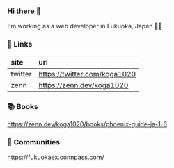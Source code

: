 ### Hi there 👋

I'm working as a web developer in Fukuoka, Japan 👨‍💻

### 🔗  Links

| site | url |
| :-- | :-- |
| twitter | https://twitter.com/koga1020 |
| zenn | https://zenn.dev/koga1020 |

### 📚  Books

https://zenn.dev/koga1020/books/phoenix-guide-ja-1-6

### 🍵  Communities
https://fukuokaex.connpass.com/

